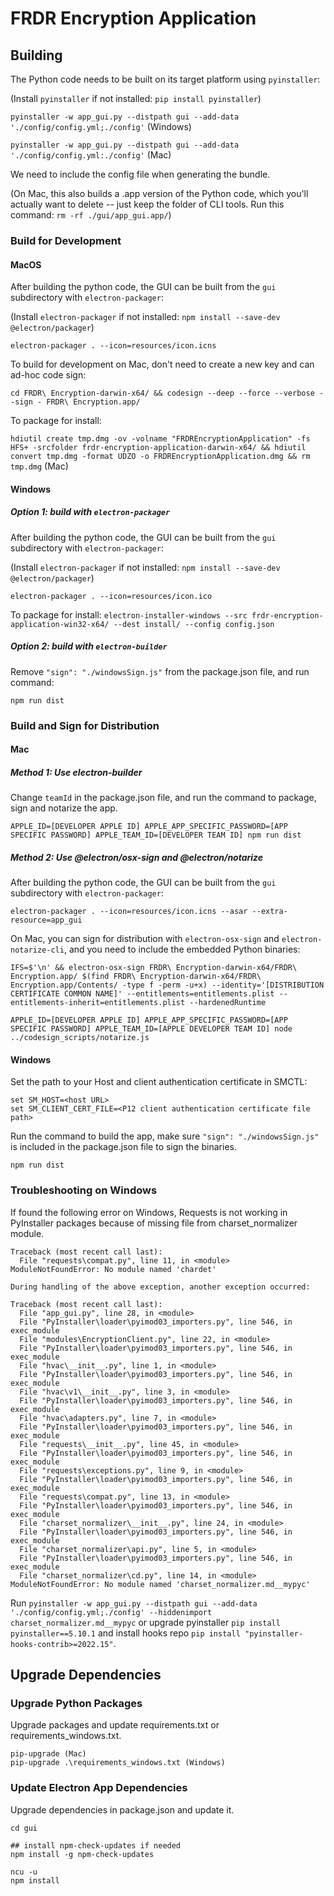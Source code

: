# FRDR Encryption Application

## Building 

The Python code needs to be built on its target platform using `pyinstaller`:

(Install `pyinstaller` if not installed: `pip install pyinstaller`)

`pyinstaller -w app_gui.py --distpath gui --add-data './config/config.yml;./config'` (Windows)

`pyinstaller -w app_gui.py --distpath gui --add-data './config/config.yml:./config'` (Mac)

We need to include the config file when generating the bundle.

(On Mac, this also builds a .app version of the Python code, which you'll actually want to delete -- just keep the folder of CLI tools. Run this command: `rm -rf ./gui/app_gui.app/`)

### Build for Development

#### MacOS 

After building the python code, the GUI can be built from the `gui` subdirectory with `electron-packager`:

(Install `electron-packager` if not installed: `npm install --save-dev @electron/packager`)

`electron-packager . --icon=resources/icon.icns`

To build for development on Mac, don't need to create a new key and can ad-hoc code sign:

`cd FRDR\ Encryption-darwin-x64/ && codesign --deep --force --verbose --sign - FRDR\ Encryption.app/`

To package for install:

`hdiutil create tmp.dmg -ov -volname "FRDREncryptionApplication" -fs HFS+ -srcfolder frdr-encryption-application-darwin-x64/ && hdiutil convert tmp.dmg -format UDZO -o FRDREncryptionApplication.dmg && rm tmp.dmg` (Mac)

#### Windows

##### Option 1: build with `electron-packager`
After building the python code, the GUI can be built from the `gui` subdirectory with `electron-packager`:

(Install `electron-packager` if not installed: `npm install --save-dev @electron/packager`)

`electron-packager . --icon=resources/icon.ico`

To package for install:
`electron-installer-windows --src frdr-encryption-application-win32-x64/ --dest install/ --config config.json`

##### Option 2: build with `electron-builder`

Remove `"sign": "./windowsSign.js"` from the package.json file, and run command: 

`npm run dist`

### Build and Sign for Distribution

#### Mac

##### Method 1: Use electron-builder

Change `teamId` in the package.json file, and run the command to package, sign and notarize the app.

`APPLE_ID=[DEVELOPER APPLE ID] APPLE_APP_SPECIFIC_PASSWORD=[APP SPECIFIC PASSWORD] APPLE_TEAM_ID=[DEVELOPER TEAM ID] npm run dist`

##### Method 2: Use @electron/osx-sign and @electron/notarize
After building the python code, the GUI can be built from the `gui` subdirectory with `electron-packager`:

`electron-packager . --icon=resources/icon.icns --asar --extra-resource=app_gui`

On Mac, you can sign for distribution with `electron-osx-sign` and `electron-notarize-cli`, and you need to include the embedded Python binaries:

`IFS=$'\n' && electron-osx-sign FRDR\ Encryption-darwin-x64/FRDR\ Encryption.app/ $(find FRDR\ Encryption-darwin-x64/FRDR\ Encryption.app/Contents/ -type f -perm -u+x) --identity='[DISTRIBUTION CERTIFICATE COMMON NAME]' --entitlements=entitlements.plist --entitlements-inherit=entitlements.plist --hardenedRuntime`

`APPLE_ID=[DEVELOPER APPLE ID] APPLE_APP_SPECIFIC_PASSWORD=[APP SPECIFIC PASSWORD] APPLE_TEAM_ID=[APPLE DEVELOPER TEAM ID] node ../codesign_scripts/notarize.js`

#### Windows
Set the path to your Host and client authentication certificate in SMCTL:

```
set SM_HOST=<host URL>
set SM_CLIENT_CERT_FILE=<P12 client authentication certificate file path>
```

Run the command to build the app, make sure `"sign": "./windowsSign.js"` is included in the package.json file to sign the binaries. 

`npm run dist`

### Troubleshooting on Windows
If found the following error on Windows, Requests is not working in PyInstaller packages because of missing file from charset_normalizer module.
```
Traceback (most recent call last):
  File "requests\compat.py", line 11, in <module>
ModuleNotFoundError: No module named 'chardet'

During handling of the above exception, another exception occurred:

Traceback (most recent call last):
  File "app_gui.py", line 28, in <module>
  File "PyInstaller\loader\pyimod03_importers.py", line 546, in exec_module
  File "modules\EncryptionClient.py", line 22, in <module>
  File "PyInstaller\loader\pyimod03_importers.py", line 546, in exec_module
  File "hvac\__init__.py", line 1, in <module>
  File "PyInstaller\loader\pyimod03_importers.py", line 546, in exec_module
  File "hvac\v1\__init__.py", line 3, in <module>
  File "PyInstaller\loader\pyimod03_importers.py", line 546, in exec_module
  File "hvac\adapters.py", line 7, in <module>
  File "PyInstaller\loader\pyimod03_importers.py", line 546, in exec_module
  File "requests\__init__.py", line 45, in <module>
  File "PyInstaller\loader\pyimod03_importers.py", line 546, in exec_module
  File "requests\exceptions.py", line 9, in <module>
  File "PyInstaller\loader\pyimod03_importers.py", line 546, in exec_module
  File "requests\compat.py", line 13, in <module>
  File "PyInstaller\loader\pyimod03_importers.py", line 546, in exec_module
  File "charset_normalizer\__init__.py", line 24, in <module>
  File "PyInstaller\loader\pyimod03_importers.py", line 546, in exec_module
  File "charset_normalizer\api.py", line 5, in <module>
  File "PyInstaller\loader\pyimod03_importers.py", line 546, in exec_module
  File "charset_normalizer\cd.py", line 14, in <module>
ModuleNotFoundError: No module named 'charset_normalizer.md__mypyc'
``` 
Run `pyinstaller -w app_gui.py --distpath gui --add-data './config/config.yml;./config' --hiddenimport charset_normalizer.md__mypyc` or upgrade pyinstaller `pip install pyinstaller==5.10.1` and install hooks repo `pip install "pyinstaller-hooks-contrib>=2022.15"`.

## Upgrade Dependencies

### Upgrade Python Packages
Upgrade packages and update requirements.txt or requirements_windows.txt.
```
pip-upgrade (Mac)
pip-upgrade .\requirements_windows.txt (Windows)
```

### Update Electron App Dependencies
Upgrade dependencies in package.json and update it.
```
cd gui

## install npm-check-updates if needed
npm install -g npm-check-updates

ncu -u
npm install
```
